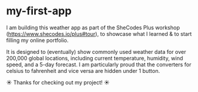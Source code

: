 # my-first-app

I am building this weather app as part of the SheCodes Plus workshop (https://www.shecodes.io/plus#tour), to showcase what I learned & to start filling my online portfolio. 

It is designed to (eventually) show commonly used weather data for over 200,000 global locations, including current temperature, humidity, wind speed, and a 5-day forecast. I am particularly proud that the converters for celsius to fahrenheit and vice versa are hidden under 1 button. 

☀️ Thanks for checking out my project! ☀️
